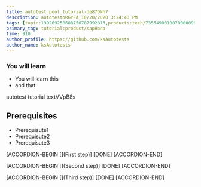 ```yaml
---
title: autotest_pool_tutorial-de87DNh7
description: autotestoR6YFA_10/20/2020 3:24:43 PM
tags: [topic:139269250608756787992873,products:tech/73554900100700000996,tutorial:experience/advanced]
primary_tag: tutorial:product/sapHana
time: 910
author_profile: https://github.com/ksAutotests
author_name: ksAutotests
---
```

### You will learn
- You will learn this
- and that

autotest tutorial textVVpB8s

## Prerequisites
- Prerequisute1
- Prerequisute2
- Prerequisute3

[ACCORDION-BEGIN [](First step)]
[DONE]
[ACCORDION-END]

[ACCORDION-BEGIN [](Second step)]
[DONE]
[ACCORDION-END]

[ACCORDION-BEGIN [](Third step)]
[DONE]
[ACCORDION-END]

